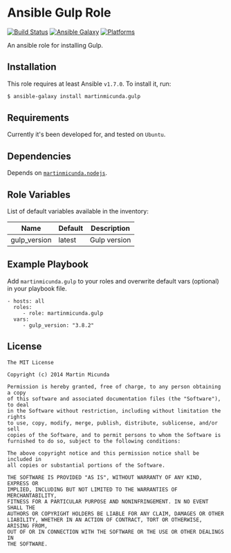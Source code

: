 Ansible Gulp Role
=========

[![Build Status](https://secure.travis-ci.org/martinmicunda/ansible-role-gulp.png)](http://travis-ci.org/martinmicunda/ansible-role-gulp) [![Ansible Galaxy](http://img.shields.io/badge/galaxy-martinmicunda.gulp-blue.svg)](https://galaxy.ansible.com/list#/roles/1707) [![Platforms](http://img.shields.io/badge/platforms-ubuntu-orange.svg)](#)

An ansible role for installing Gulp.

Installation
------------
This role requires at least Ansible `v1.7.0`. To install it, run:

```bash
$ ansible-galaxy install martinmicunda.gulp
```

Requirements
------------

Currently it's been developed for, and tested on `Ubuntu`.

Dependencies
------------

Depends on [`martinmicunda.nodejs`](https://github.com/martinmicunda/ansible-role-nodejs).

Role Variables
--------------

List of default variables available in the inventory:

| Name                    | Default   | Description      |
| ----------------------- | --------- | ---------------- |
| gulp_version            | latest    | Gulp version     |

Example Playbook
----------------

Add `martinmicunda.gulp` to your roles and overwrite default vars (optional) in your playbook file.

    - hosts: all
      roles:
         - role: martinmicunda.gulp
      vars:
         - gulp_version: "3.8.2"  

License
-------

    The MIT License
    
    Copyright (c) 2014 Martin Micunda  

    Permission is hereby granted, free of charge, to any person obtaining a copy
    of this software and associated documentation files (the "Software"), to deal
    in the Software without restriction, including without limitation the rights
    to use, copy, modify, merge, publish, distribute, sublicense, and/or sell
    copies of the Software, and to permit persons to whom the Software is
    furnished to do so, subject to the following conditions:
    
    The above copyright notice and this permission notice shall be included in
    all copies or substantial portions of the Software.
    
    THE SOFTWARE IS PROVIDED "AS IS", WITHOUT WARRANTY OF ANY KIND, EXPRESS OR
    IMPLIED, INCLUDING BUT NOT LIMITED TO THE WARRANTIES OF MERCHANTABILITY,
    FITNESS FOR A PARTICULAR PURPOSE AND NONINFRINGEMENT. IN NO EVENT SHALL THE
    AUTHORS OR COPYRIGHT HOLDERS BE LIABLE FOR ANY CLAIM, DAMAGES OR OTHER
    LIABILITY, WHETHER IN AN ACTION OF CONTRACT, TORT OR OTHERWISE, ARISING FROM,
    OUT OF OR IN CONNECTION WITH THE SOFTWARE OR THE USE OR OTHER DEALINGS IN
    THE SOFTWARE.
